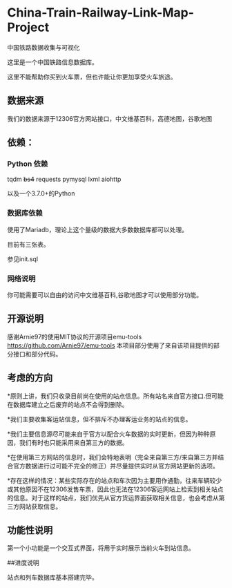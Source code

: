 # China-Train-Railway-Link-Map-Project
中国铁路数据收集与可视化

这里是一个中国铁路信息数据库。

这里不能帮助你买到火车票，但也许能让你更加享受火车旅途。

## 数据来源
我们的数据来源于12306官方网站接口，中文维基百科，高德地图，谷歌地图

## 依赖：
### Python 依赖
tqdm ~~bs4~~ requests pymysql lxml aiohttp

以及一个3.7.0+的Python

### 数据库依赖
使用了Mariadb，理论上这个量级的数据大多数数据库都可以处理。

目前有三张表。

参见init.sql

### 网络说明

你可能需要可以自由的访问中文维基百科,谷歌地图才可以使用部分功能。

## 开源说明

感谢Arnie97的使用MIT协议的开源项目emu-tools https://github.com/Arnie97/emu-tools 本项目部分使用了来自该项目提供的部分接口和部分代码。

## 考虑的方向

*原则上讲，我们只收录目前尚在使用的站点信息。所有站名来自官方接口.但可能在数据库建立之后废弃的站点不会得到删除。

*我们主要收集客运站信息，但不排斥不办理客运业务的站点的信息。

*我们主要信息源尽可能来自于官方以配合火车数据的实时更新，但因为种种原因，我们有时也只能采用来自第三方的数据。

*在使用第三方网站的信息时，我们会特地表明（完全来自第三方/来自第三方并结合官方数据进行过可能不完全的修正）并尽量提供实时从官方网站更新的选项。

*存在这样的情况：某些实际存在的站点和车次因为主要用作通勤，往来车辆较少或其他原因不在12306发售车票，因此也无法在12306客运网站上检索到相关站点的信息。对于这样的站点，我们优先从官方货运界面获取相关信息，也会考虑从第三方网站获取信息。

## 功能性说明

第一个小功能是一个交互式界面，将用于实时展示当前火车到站信息。

##进度说明

站点和列车数据库基本搭建完毕。